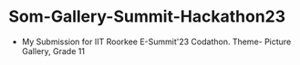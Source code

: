 # Som-Gallery-Summit-Hackathon23

- My Submission for IIT Roorkee E-Summit'23 Codathon. Theme- Picture Gallery, Grade 11
